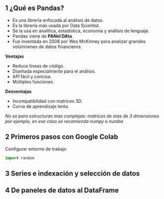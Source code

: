## 1 ¿Qué es Pandas?

* Es una librería enfocada al análisis de datos.
* Es la librería más usada por Data Scientist.
* Se la usa en analítica, estadística, economía y análisis de lenguaje.
* Pandas viene de **PANel DAta**.
* Fue inventada en 2008 por Wes McKinney para analizar grandes volúmnenes de datos financieros.

**Ventajas** 
* Reduce líneas de código.
* Diseñada especialmente para el análisis.
* API fácil y concisa.
* Múltiples funciones.
  
**Desventajas**
* Incompatibilidad con matrices 3D.
* Curva de aprendizaje lenta.

_No es para estructuras mas complejas: matrices de mas de 3 dimensiones por ejemplo, en ese caso se recomienda numpy o numba_


## 2 Primeros pasos con Google Colab
Configurar entorno de trabajo



```python
import random

```

## 3 Series e indexación y selección de datos

## 4 De paneles de datos al DataFrame


